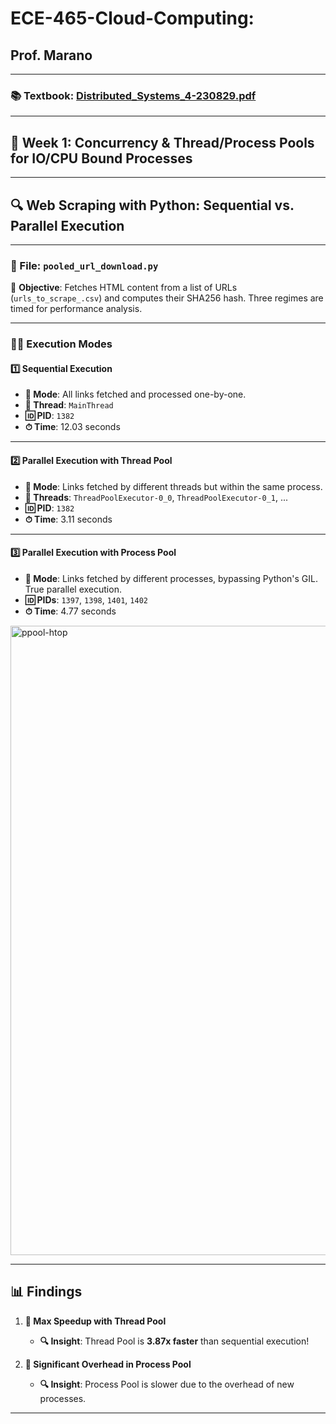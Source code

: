 # ECE-465-Cloud-Computing: 
## Prof. Marano

---

### **📚 Textbook**: [Distributed_Systems_4-230829.pdf](https://github.com/ak2k2/ECE-465-Cloud-Computing/files/12460815/Distributed_Systems_4-230829.pdf)

---

## **📅 Week 1: Concurrency & Thread/Process Pools for IO/CPU Bound Processes**

---

## **🔍 Web Scraping with Python: Sequential vs. Parallel Execution**

---

### **📄 File: `pooled_url_download.py`**

📍 **Objective**: Fetches HTML content from a list of URLs (`urls_to_scrape_.csv`) and computes their SHA256 hash. Three regimes are timed for performance analysis.

---

### **👨‍💻 Execution Modes**

#### **1️⃣ Sequential Execution**

- **🔗 Mode**: All links fetched and processed one-by-one.
- **🧵 Thread**: `MainThread`
- **🆔 PID**: `1382`
- **⏱ Time**: 12.03 seconds

---

#### **2️⃣ Parallel Execution with Thread Pool**

- **🔗 Mode**: Links fetched by different threads but within the same process.
- **🧵 Threads**: `ThreadPoolExecutor-0_0`, `ThreadPoolExecutor-0_1`, ...
- **🆔 PID**: `1382`
- **⏱ Time**: 3.11 seconds

---

#### **3️⃣ Parallel Execution with Process Pool**

- **🔗 Mode**: Links fetched by different processes, bypassing Python's GIL. True parallel execution. 
- **🆔 PIDs**: `1397`, `1398`, `1401`, `1402`
- **⏱ Time**: 4.77 seconds

<img width="1007" alt="ppool-htop" src="https://github.com/ak2k2/ECE-465-Cloud-Computing/assets/103453421/cb0fce2a-6d38-4aa2-94f6-a86de7b0d0ac">

---

## **📊 Findings**

1. **🚀 Max Speedup with Thread Pool**
   - **🔍 Insight**: Thread Pool is **3.87x faster** than sequential execution!

2. **🐌 Significant Overhead in Process Pool**
   - **🔍 Insight**: Process Pool is slower due to the overhead of new processes.

---
